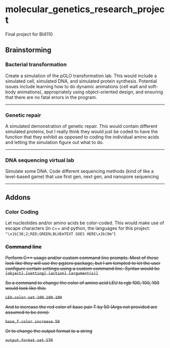 # molecular_genetics_research_project
 Final project for BI4110

## Brainstorming
### Bacterial transformation
Create a simulation of the pGLO transformation lab. This would include a simulated cell, simulated DNA, and simulated protein synthesis. Potential issues include learning how to do dynamic animations (cell wall and soft-body animations), appropriately using object-oriented design, and ensuring that there are no fatal errors in the program.

---
### Genetic repair
A simulated demonstration of genetic repair. This would contain different simulated proteins, but I really think they would just be coded to have the function that they exhibit as opposed to coding the individual amino acids and letting the simulation figure out what to do.

---
### DNA sequencing virtual lab
Simulate some DNA. Code different sequencing methods (kind of like a level-based game) that use first gen, next gen, and nanopore sequencing

---
## Addons
### Color Coding
Let nucleotides and/or amino acids be color-coded. This would make use of escape characters (in c++ and python, the languages for this project: `"\x1b[38;2;RED;GREEN;BLUEmTEXT GOES HERE\x1b[0m"`)

### ~~Command line~~
~~Perform C++ usage and/or custom command line prompts. Most of these look like they will use the pgzero package, but I am tempted to let the user configure certain settings using a custom command line. Syntax would be `[object].[setting] [action] [argument(s)]`~~

~~So a command to change the color of amino acid LEU to rgb 100, 100, 100 would look like this:~~

~~`LEU.color set 100 100 100`~~

~~And to increase the red color of base pair T by 50 (Args not provided are assumed to be zero):~~

~~`base_T.color increase 50`~~

~~Or to change the output format to a string~~

~~`output.format set STR`~~